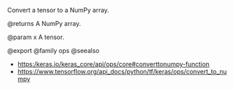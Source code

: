 Convert a tensor to a NumPy array.

@returns
    A NumPy array.

@param x
A tensor.

@export
@family ops
@seealso
+ <https:/keras.io/keras_core/api/ops/core#converttonumpy-function>
+ <https://www.tensorflow.org/api_docs/python/tf/keras/ops/convert_to_numpy>
